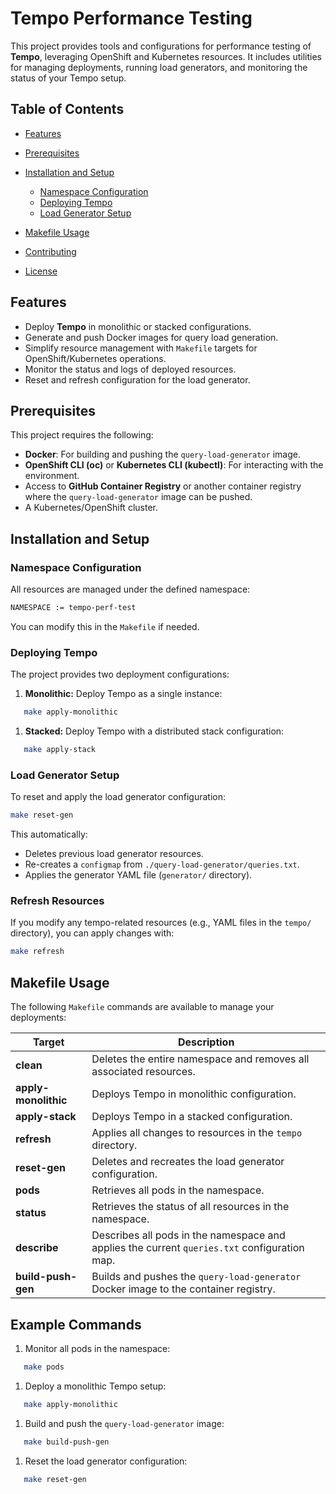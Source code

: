 # Tempo Performance Testing
This project provides tools and configurations for performance testing of **Tempo**, leveraging OpenShift and Kubernetes resources. It includes utilities for managing deployments, running load generators, and monitoring the status of your Tempo setup.
## Table of Contents
- [Features](#features)
- [Prerequisites](#prerequisites)
- [Installation and Setup](#installation-and-setup)
    - [Namespace Configuration](#namespace-configuration)
    - [Deploying Tempo](#deploying-tempo)
    - [Load Generator Setup](#load-generator-setup)

- [Makefile Usage](#makefile-usage)
- [Contributing](#contributing)
- [License](#license)

## Features
- Deploy **Tempo** in monolithic or stacked configurations.
- Generate and push Docker images for query load generation.
- Simplify resource management with `Makefile` targets for OpenShift/Kubernetes operations.
- Monitor the status and logs of deployed resources.
- Reset and refresh configuration for the load generator.

## Prerequisites
This project requires the following:
- **Docker**: For building and pushing the `query-load-generator` image.
- **OpenShift CLI (oc)** or **Kubernetes CLI (kubectl)**: For interacting with the environment.
- Access to **GitHub Container Registry** or another container registry where the `query-load-generator` image can be pushed.
- A Kubernetes/OpenShift cluster.

## Installation and Setup
### Namespace Configuration
All resources are managed under the defined namespace:
``` bash
NAMESPACE := tempo-perf-test
```
You can modify this in the `Makefile` if needed.
### Deploying Tempo
The project provides two deployment configurations:
1. **Monolithic:**
   Deploy Tempo as a single instance:
``` bash
   make apply-monolithic
```
1. **Stacked:**
   Deploy Tempo with a distributed stack configuration:
``` bash
   make apply-stack
```
### Load Generator Setup
To reset and apply the load generator configuration:
``` bash
make reset-gen
```
This automatically:
- Deletes previous load generator resources.
- Re-creates a `configmap` from `./query-load-generator/queries.txt`.
- Applies the generator YAML file (`generator/` directory).

### Refresh Resources
If you modify any tempo-related resources (e.g., YAML files in the `tempo/` directory), you can apply changes with:
``` bash
make refresh
```
## Makefile Usage
The following `Makefile` commands are available to manage your deployments:

| Target | Description |
| --- | --- |
| **clean** | Deletes the entire namespace and removes all associated resources. |
| **apply-monolithic** | Deploys Tempo in monolithic configuration. |
| **apply-stack** | Deploys Tempo in a stacked configuration. |
| **refresh** | Applies all changes to resources in the `tempo` directory. |
| **reset-gen** | Deletes and recreates the load generator configuration. |
| **pods** | Retrieves all pods in the namespace. |
| **status** | Retrieves the status of all resources in the namespace. |
| **describe** | Describes all pods in the namespace and applies the current `queries.txt` configuration map. |
| **build-push-gen** | Builds and pushes the `query-load-generator` Docker image to the container registry. |
## Example Commands
1. Monitor all pods in the namespace:
``` bash
   make pods
```
1. Deploy a monolithic Tempo setup:
``` bash
   make apply-monolithic
```
1. Build and push the `query-load-generator` image:
``` bash
   make build-push-gen
```
1. Reset the load generator configuration:
``` bash
   make reset-gen
```
